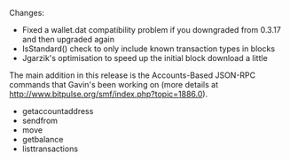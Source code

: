Changes:
* Fixed a wallet.dat compatibility problem if you downgraded from 0.3.17 and then upgraded again
* IsStandard() check to only include known transaction types in blocks
* Jgarzik's optimisation to speed up the initial block download a little

The main addition in this release is the Accounts-Based JSON-RPC commands that Gavin's been working on (more details at http://www.bitpulse.org/smf/index.php?topic=1886.0).  
* getaccountaddress
* sendfrom
* move
* getbalance
* listtransactions
